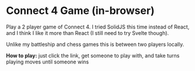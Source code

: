 # Connect 4 Game (in-browser)

Play a 2 player game of Connect 4. I tried SolidJS this time instead of React, and I think I like it more than React (I still need to try Svelte though).

Unlike my battleship and chess games this is between two players locally.

**How to play:** just click the link, get someone to play with, and take turns playing moves until someone wins
